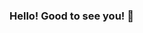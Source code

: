 ### Hello! Good to see you! 👋

<!--
**HenryRDavis/HenryRDavis** is a ✨ _special_ ✨ repository because its `README.md` (this file) appears on your GitHub profile.

My name is Henry and I'm an aspiring Full Stack Web Developer that would, hopefully, one day be able to create my own games or work collaboratively to create one!

Here are my socials!
Twitter: https://twitter.com/Rainfallsprings
LinkedIn: https://www.linkedin.com/in/henry-davis-3536501a9/
Instagram: https://www.instagram.com/rainfallsprings/
Youtube: https://www.youtube.com/channel/UCqO71B0g9KJofvJsXPKa3Hw
 


- 🔭 I’m currently working on ...
- 🌱 I’m currently learning ...
- 💬 Ask me about anything! No, really anything.
- 📫 How to reach me: itshenrydavis@gmail.com
- ⚡ Fun fact: I own 15 guitars! 🎸🎸🎸🎸🎸🎸🎸🎸🎸🎸🎸🎸🎸🎸🎸
